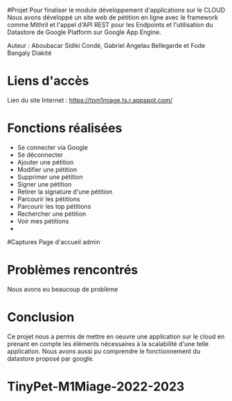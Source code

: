 #Projet
Pour finaliser le module développement d'applications sur le CLOUD 
Nous avons développé un site web de pétition en ligne avec le framework comme Mithril et l'appel d'API REST pour les Endpoints et l'utilisation du Datastore de Google Platform sur Google App Engine.

Auteur : Aboubacar Sidiki Condé, Gabriel Angelau Bellegarde et Fode Bangaly Diakité

# Liens d'accès
Lien du site Internet : https://tpm1miage.ts.r.appspot.com/

# Fonctions réalisées
- Se connecter via Google
- Se déconnecter
- Ajouter une pétition
- Modifier une pétition
- Supprimer une pétition
- Signer une pétition
- Retirer la signature d'une pétition
- Parcourir les pétitions
- Parcourir les top pétitions
- Rechercher une pétition
- Voir mes pétitions
-
#Captures
Page d'accueil admin


# Problèmes rencontrés
Nous avons eu beaucoup de problème

# Conclusion
Ce projet nous a permis de mettre en oeuvre une application sur le cloud en prenant en compte les éléments nécessaires à la scalabilité d'une telle application. Nous avons aussi pu comprendre le fonctionnement du datastore proposé par google.

# TinyPet-M1Miage-2022-2023

